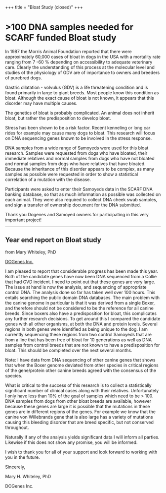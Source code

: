 +++
title = "Bloat Study (closed)"
+++

# >100 DNA samples needed for SCARF funded Bloat study

In 1987 the Morris Animal Foundation reported that there were approximately 60,000 cases of bloat in dogs in the USA with a mortality rate ranging from 7 -60 % depending on accessibility to adequate veterinary care.    Clearly the understanding of this process at the molecular level and studies of the physiology of GDV are of importance to owners and breeders of purebred dogs.

Gastric dilatation - volvulus (GDV) is a life threatening condition and is found primarily in large to giant breeds.  Most people know this condition as bloat.  Although the exact cause of bloat is not known, it appears that this disorder may have multiple causes.

The genetics of bloat is probably complicated.  An animal does not inherit bloat, but rather the predisposition to develop bloat.

Stress has been shown to be a risk factor.  Recent kenneling or long car rides for example may cause many dogs to bloat.  This research will focus on DNA sequencing genes known to be involved in the stress response.

DNA samples from a wide range of Samoyeds were used for this bloat research. Samples were requested from dogs who have bloated, their immediate relatives and normal samples from dogs who have not bloated and normal samples from dogs who have relatives that have bloated.  Because the inheritance of this disorder appears to be complex, as many samples as possible were requested in order to show a statistical correlation of a mutation with the disease.

Participants were asked to enter their Samoyeds data in the SCARF DNA banking database, so that as much information as possible was collected on each animal.  They were also required to collect DNA cheek swab samples, and sign a transfer of ownership document for the DNA submitted.

Thank you Dogenes and Samoyed owners for participating in this very important project!

-----

## Year end report on Bloat study 

from Mary Whiteley, PhD

[ DOGenes Inc. ]( http://www.dogenes.com/ )

I am pleased to report that considerable progress has been made this year.  Both of the candidate genes have now been DNA sequenced from a Collie that had GVD incident.   I need to point out that these genes are very large. The issue at hand is now the analysis, and sequencing of appropriate control DNA.  The analysis done so far has taken well over 100 hours.  This entails searching the public domain DNA databases.  The main problem with the canine genome in particular is that it was derived from a single Boxer, and therefore should not be considered to be the reference for all canine breeds.  Since boxers also have a predisposition for bloat, this complicates any further research decisions.  To get around this I compared the candidate genes with all other organisms, at both the DNA and protein levels.  Several regions in both genes were identified as being unique to the dog.  I am currently sequencing these regions from two control Samoyeds that are from a line that has been free of bloat for 10 generations as well as DNA samples from control breeds that are not known to have a predisposition for bloat.  This should be completed over the next several months.

Note: I have data from DNA sequencing of other canine genes that shows that when the Boxer genome deviated from other species in critical regions of the gene/protein other canine breeds agreed with the consensus of the species.

What is critical to the success of this research is to collect a statistically significant number of clinical cases along with their relatives. Unfortunately I only have less than 10% of the goal of samples which need to be > 100.   DNA samples from dogs from other bloat breeds are available, however because these genes are large it is possible that the mutations in these genes are in different regions of the genes. For example we know that the canine von Willebrands gene that is also large has a variety of mutations causing this bleeding disorder that are breed specific, but not conserved throughout.

Naturally if any of the analysis yields significant data I will inform all parties.  Likewise if this does not show any promise, you will be informed.

I wish to thank you for all of your support and look forward to working with you in the future.

Sincerely,

Mary H. Whiteley, PhD

DOGenes Inc.
